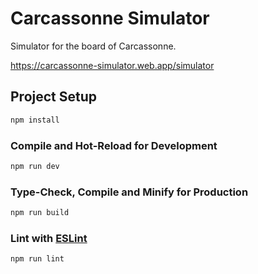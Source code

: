 # Carcassonne Simulator
Simulator for the board of Carcassonne.

<https://carcassonne-simulator.web.app/simulator>

## Project Setup

```sh
npm install
```

### Compile and Hot-Reload for Development

```sh
npm run dev
```

### Type-Check, Compile and Minify for Production

```sh
npm run build
```

### Lint with [ESLint](https://eslint.org/)

```sh
npm run lint
```

